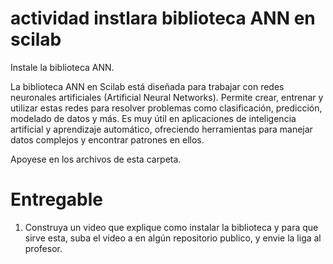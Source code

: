 # actividad instlara biblioteca ANN en scilab

Instale la biblioteca ANN.

La biblioteca ANN en Scilab está diseñada para trabajar con redes neuronales artificiales (Artificial Neural Networks). Permite crear, entrenar y utilizar estas redes para resolver problemas como clasificación, predicción, modelado de datos y más. Es muy útil en aplicaciones de inteligencia artificial y aprendizaje automático, ofreciendo herramientas para manejar datos complejos y encontrar patrones en ellos.

Apoyese en los archivos de esta carpeta.

# Entregable

1. Construya un video que explique como instalar la biblioteca y para que sirve esta, suba el video a en algún repositorio publico, y envie la liga al profesor.